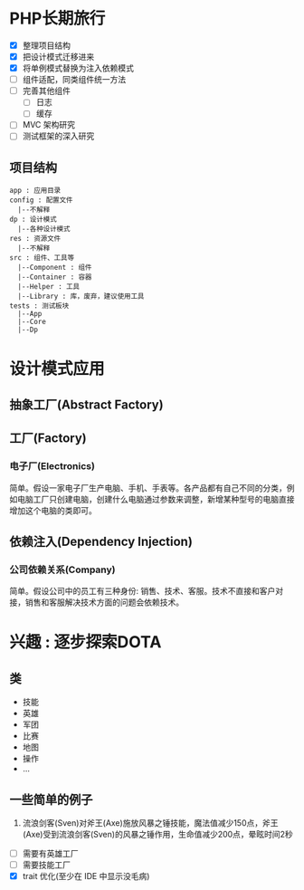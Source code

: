 # PHP长期旅行

- [x] 整理项目结构
- [x] 把设计模式迁移进来
- [x] 将单例模式替换为注入依赖模式
- [ ] 组件适配，同类组件统一方法
- [ ] 完善其他组件
    - [ ] 日志
    - [ ] 缓存
- [ ] MVC 架构研究
- [ ] 测试框架的深入研究

## 项目结构
```
app : 应用目录
config : 配置文件
  |--不解释
dp : 设计模式
  |--各种设计模式
res : 资源文件
  |--不解释
src : 组件、工具等
  |--Component : 组件
  |--Container : 容器
  |--Helper : 工具
  |--Library : 库，废弃，建议使用工具
tests : 测试板块
  |--App
  |--Core
  |--Dp
```

# 设计模式应用

## 抽象工厂(Abstract Factory)

## 工厂(Factory)

### 电子厂(Electronics)

简单。假设一家电子厂生产电脑、手机、手表等。各产品都有自己不同的分类，例如电脑工厂只创建电脑，创建什么电脑通过参数来调整，新增某种型号的电脑直接增加这个电脑的类即可。

## 依赖注入(Dependency Injection)

### 公司依赖关系(Company)

简单。假设公司中的员工有三种身份: 销售、技术、客服。技术不直接和客户对接，销售和客服解决技术方面的问题会依赖技术。

# 兴趣 : 逐步探索DOTA

## 类

- 技能
- 英雄
- 军团
- 比赛
- 地图
- 操作
- ...

## 一些简单的例子

1. 流浪剑客(Sven)对斧王(Axe)施放风暴之锤技能，魔法值减少150点，斧王(Axe)受到流浪剑客(Sven)的风暴之锤作用，生命值减少200点，晕眩时间2秒
-[ ] 需要有英雄工厂
-[ ] 需要技能工厂
-[x] trait 优化(至少在 IDE 中显示没毛病)
